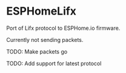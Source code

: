 # ESPHomeLifx
Port of Lifx protocol to ESPHome.io firmware.

Currently not sending packets.

TODO: Make packets go

TODO: Add support for latest protocol
